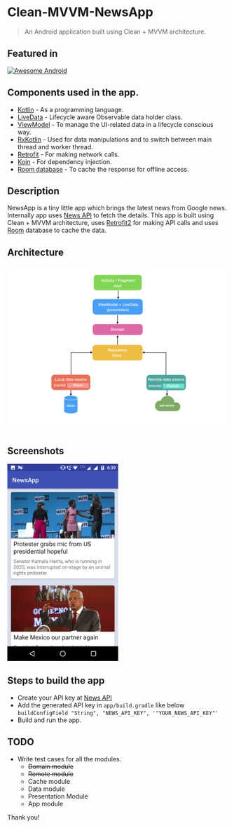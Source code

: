 # Clean-MVVM-NewsApp

> An Android application built using Clean + MVVM architecture.

## Featured in
[![Awesome Android](https://img.shields.io/badge/Awesome%20Android-156-green.svg)](https://android.libhunt.com/newsletter/156)

## Components used in the app.
- [Kotlin](https://kotlinlang.org/) - As a programming language.
- [LiveData](https://developer.android.com/topic/libraries/architecture/livedata) - Lifecycle aware Observable data holder class.
- [ViewModel](https://developer.android.com/topic/libraries/architecture/viewmodel) - To manage the UI-related data in a lifecycle conscious way.
- [RxKotlin](https://github.com/ReactiveX/RxKotlin) - Used for data manipulations and to switch between main thread and worker thread.
- [Retrofit](https://square.github.io/retrofit/) - For making network calls.
- [Koin](https://insert-koin.io/) - For dependency injection.
- [Room database](https://developer.android.com/topic/libraries/architecture/room) - To cache the response for offline access.

## Description
NewsApp is a tiny little app which brings the latest news from Google news. Internally app uses [News API](https://newsapi.org/) to fetch the details. This app is built using Clean + MVVM architecture, uses [Retrofit2](http://square.github.io/retrofit/) for making API calls and uses [Room](https://developer.android.com/topic/libraries/architecture/room.html) database to cache the data.

## Architecture
![Architecture](https://github.com/Naveentp/Clean-MVVM-NewsApp/blob/master/ART/clean_mvvm.jpeg)

## Screenshots
<img alt="NewsApp" height="450px" src="https://github.com/Naveentp/Clean-MVVM-NewsApp/blob/master/ART/Screenshot-1.png" />

## Steps to build the app
- Create your API key at [News API](https://newsapi.org/)
- Add the generated API key in `app/build.gradle` like below  
`buildConfigField "String", "NEWS_API_KEY", '"YOUR_NEWS_API_KEY"'`
- Build and run the app.

## TODO
- Write test cases for all the modules.  
    - ~~Domain module~~
    - ~~Remote module~~
    - Cache module
    - Data module
    - Presentation Module
    - App module

Thank you!
